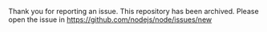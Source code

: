 Thank you for reporting an issue. This repository has been archived.
Please open the issue in https://github.com/nodejs/node/issues/new
